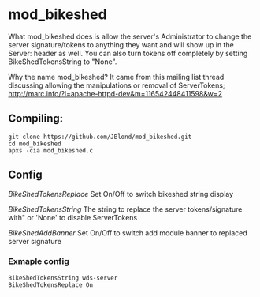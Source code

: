 mod_bikeshed
============
What mod_bikeshed does is allow the server's Administrator to change the server signature/tokens to anything they want and will show up in the Server: header as well. 
You can also turn tokens off completely by setting BikeShedTokensString to "None".

Why the name mod_bikeshed?
It came from this mailing list thread discussing allowing the manipulations or removal of ServerTokens;
http://marc.info/?l=apache-httpd-dev&m=116542448411598&w=2

## Compiling: 
```
git clone https://github.com/JBlond/mod_bikeshed.git
cd mod_bikeshed
apxs -cia mod_bikeshed.c
```

## Config

*BikeShedTokensReplace* Set On/Off to switch bikeshed string display

*BikeShedTokensString* The string to replace the server tokens/signature with" or 'None' to disable ServerTokens

*BikeShedAddBanner* Set On/Off to switch add module banner to replaced server signature

### Exmaple config

```
BikeShedTokensString wds-server
BikeShedTokensReplace On
```
